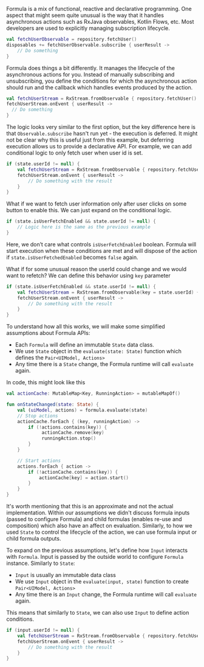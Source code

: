 Formula is a mix of functional, reactive and declarative programming. One aspect that might seem quite unusual is the
way that it handles asynchronous actions such as RxJava observables, Kotlin Flows, etc. Most developers are used to
explicitly managing subscription lifecycle.
```kotlin
val fetchUserObservable = repository.fetchUser()
disposables += fetchUserObservable.subscribe { userResult ->
    // Do something
}
```

Formula does things a bit differently. It manages the lifecycle of the asynchronous actions for you. Instead of manually subscribing and unsubscribing,
you define the conditions for which the asynchronous action should run and the callback which handles events produced by the action.
```kotlin
val fetchUserStream = RxStream.fromObservable { repository.fetchUser() }
fetchUserStream.onEvent { userResult ->
  // Do something
}
```

The logic looks very similar to the first option, but the key difference here is that `Observable.subscribe` hasn't run yet - the execution
is deferred. It might not be clear why this is useful just from this example, but deferring execution allows us to provide a declarative API.
For example, we can add conditional logic to only fetch user when user id is set.
```kotlin
if (state.userId != null) {
    val fetchUserStream = RxStream.fromObservable { repository.fetchUser(state.userId) }
    fetchUserStream.onEvent { userResult ->
        // Do something with the result
    }
}
```

What if we want to fetch user information only after user clicks on some button to enable this. We can just expand on the conditional logic.
```kotlin
if (state.isUserFetchEnabled && state.userId != null) {
    // Logic here is the same as the previous example
}
```

Here, we don’t care what controls `isUserFetchEnabled` boolean. Formula will start execution when these
conditions are met and will dispose of the action if `state.isUserFetchedEnabled` becomes `false` again.

What if for some unusual reason the userId could change and we would want to refetch? We can
define this behavior using `key` parameter
```kotlin
if (state.isUserFetchEnabled && state.userId != null) {
    val fetchUserStream = RxStream.fromObservable(key = state.userId) { repository.fetchUser(state.userId) }
    fetchUserStream.onEvent { userResult ->
        // Do something with the result
    }
}
```

To understand how all this works, we will make some simplified assumptions about Formula APIs:

- Each `Formula` will define an immutable `State` data class.
- We use `State` object in the `evaluate(state: State)` function which defines the `Pair<UIModel, Actions>`
- Any time there is a `State` change, the Formula runtime will call `evaluate` again.

In code, this might look like this
```kotlin
val actionCache: MutableMap<Key, RunningAction> = mutableMapOf()

fun onStateChanged(state: State) {
    val (uiModel, actions) = formula.evaluate(state)
    // Stop actions 
    actionCache.forEach { (key, runningAction) ->
        if (!actions.contains(key)) {
             actionCache.remove(key)
             runningAction.stop()
        } 
    }    

    // Start actions
    actions.forEach { action ->
        if (!actionCache.contains(key)) {
            actionCache[key] = action.start()
        }
    }  
}
```

It's worth mentioning that this is an approximate and not the actual implementation. Within our
assumptions we didn't discuss formula inputs (passed to configure Formula) and child 
formulas (enables re-use and composition) which also have an affect on evaluation. Similarly, 
to how we used `State` to control the lifecycle of the action, we can use formula input or child 
formula outputs. 

To expand on the previous assumptions, let's define how `Input` interacts 
with `Formula`. Input is passed by the outside world to configure `Formula` instance. Similarly
to `State`:

- `Input` is usually an immutable data class
- We use `Input` object in the `evaluate(input, state)` function to create `Pair<UIModel, Actions>`
- Any time there is an `Input` change, the Formula runtime will call `evaluate` again.

This means that similarly to `State`, we can also use `Input` to define action conditions.
```kotlin
if (input.userId != null) {
    val fetchUserStream = RxStream.fromObservable { repository.fetchUser(input.userId) }
    fetchUserStream.onEvent { userResult ->
        // Do something with the result
    } 
}
```
